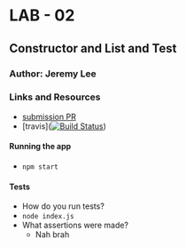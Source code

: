 # LAB - 02

## Constructor and List and Test

### Author: Jeremy Lee

### Links and Resources
* [submission PR](https://github.com/jeremy-401-advanced-javascript/Lab02/pull/3)
* [travis]([![Build Status](https://www.travis-ci.com/jeremy-401-advanced-javascript/Lab02.svg?branch=master)](https://www.travis-ci.com/jeremy-401-advanced-javascript/Lab02))



#### Running the app
* `npm start`
  
#### Tests
* How do you run tests?
 * `node index.js`
* What assertions were made?
  * Nah brah


